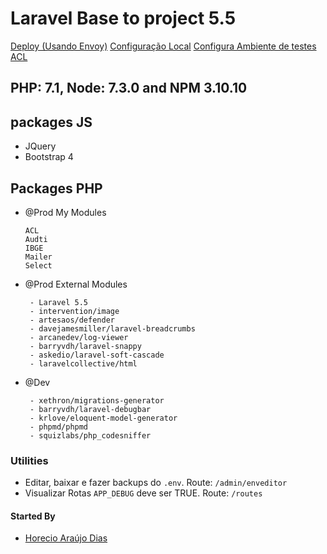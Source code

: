 # Laravel Base to project 5.5

[Deploy (Usando Envoy)](./docs/deploy.md)
[Configuração Local](./docs/local_config.md)
[Configura Ambiente de testes](./docs/tests.md)
[ACL](./docs/acl.md)

 ## PHP: 7.1, Node: 7.3.0 and NPM 3.10.10

 ## packages JS
  - JQuery
  - Bootstrap 4

 ## Packages PHP

 - @Prod My Modules
    ````
    ACL
    Audti
    IBGE
    Mailer
    Select
    ````

 - @Prod External Modules
    ````
     - Laravel 5.5
     - intervention/image
     - artesaos/defender
     - davejamesmiller/laravel-breadcrumbs
     - arcanedev/log-viewer
     - barryvdh/laravel-snappy
     - askedio/laravel-soft-cascade
     - laravelcollective/html
    ````

 - @Dev
    ````
     - xethron/migrations-generator
     - barryvdh/laravel-debugbar
     - krlove/eloquent-model-generator
     - phpmd/phpmd
     - squizlabs/php_codesniffer
    ````

 ### Utilities

  - Editar, baixar e fazer backups do `.env`. Route: `/admin/enveditor`
  - Visualizar Rotas `APP_DEBUG` deve ser TRUE. Route: `/routes`
  

 #### Started By
 
 - [Horecio Araújo Dias](https://www.linkedin.com/in/horecio/)
